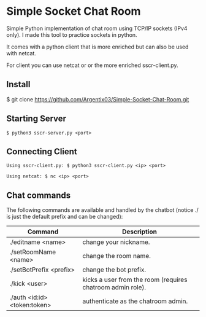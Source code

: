 Simple Socket Chat Room
=
Simple Python implementation of chat room using TCP/IP sockets (IPv4 only).
I made this tool to practice sockets in python.

It comes with a python client that is more enriched but can also be used with netcat.

For client you can use netcat or or the more enriched sscr-client.py.

## Install
$ git clone https://github.com/Argentix03/Simple-Socket-Chat-Room.git

## Starting Server
```
$ python3 sscr-server.py <port>
```
## Connecting Client
```
Using sscr-client.py: $ python3 sscr-client.py <ip> <port>

Using netcat: $ nc <ip> <port>
```
## Chat commands
The following commands are available and handled by the chatbot (notice ./ is just the default prefix and can be changed):

| Command	            | Description             |
----------------------|-------------------------|
|./editname \<name> | change your nickname.      |
|./setRoomName	\<name> | change the room name.  |
|./setBotPrefix \<prefix> | change the bot prefix.|
|./kick \<user> | kicks a user from the room (requires chatroom admin role).|
|./auth \<id:id> \<token:token> | authenticate as the chatroom admin.
